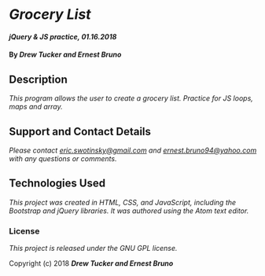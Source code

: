 # _Grocery List_

#### _jQuery & JS practice, 01.16.2018_

#### By _**Drew Tucker and Ernest Bruno**_

## Description

_This program allows the user to create a grocery list. Practice for JS loops, maps and array._

## Support and Contact Details

_Please contact eric.swotinsky@gmail.com and ernest.bruno94@yahoo.com with any questions or comments._

## Technologies Used

_This project was created in HTML, CSS, and JavaScript, including the Bootstrap and jQuery libraries. It was authored using the Atom text editor._

### License

*This project is released under the GNU GPL license.*

Copyright (c) 2018 **_Drew Tucker and Ernest Bruno_**
